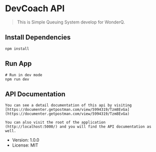 # DevCoach API

> This is Simple Queuing System develop for WonderQ.

## Install Dependencies

```
npm install
```

## Run App

```
# Run in dev mode
npm run dev

```

## API Documentation

```
You can see a detail documentation of this api by visiting
[https://documenter.getpostman.com/view/5994319/Tzm8EvGa](https://documenter.getpostman.com/view/5994319/Tzm8EvGa)

You can also visit the root of the application (http://localhost:5000/) and you will find the API documentation as well.

```

- Version: 1.0.0
- License: MIT

